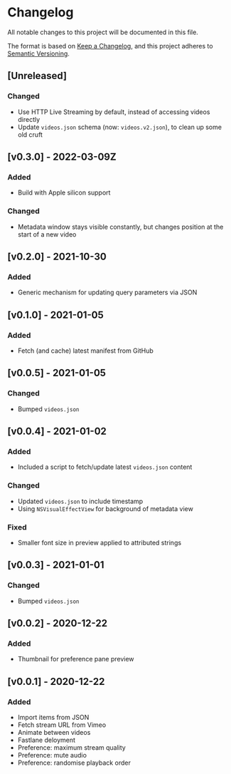 # Changelog

All notable changes to this project will be documented in this file.

The format is based on [Keep a Changelog](https://keepachangelog.com/en/1.0.0/),
and this project adheres to [Semantic Versioning](https://semver.org/spec/v2.0.0.html).

## [Unreleased]

### Changed

- Use HTTP Live Streaming by default, instead of accessing videos directly
- Update `videos.json` schema (now: `videos.v2.json`), to clean up some old cruft

## [v0.3.0] - 2022-03-09Z

### Added

- Build with Apple silicon support

### Changed

- Metadata window stays visible constantly, but changes position at the start of a new video

## [v0.2.0] - 2021-10-30

### Added

- Generic mechanism for updating query parameters via JSON

## [v0.1.0] - 2021-01-05

### Added

- Fetch (and cache) latest manifest from GitHub

## [v0.0.5] - 2021-01-05

### Changed

- Bumped `videos.json`

## [v0.0.4] - 2021-01-02

### Added

- Included a script to fetch/update latest `videos.json` content

### Changed

- Updated `videos.json` to include timestamp
- Using `NSVisualEffectView` for background of metadata view

### Fixed

- Smaller font size in preview applied to attributed strings

## [v0.0.3] - 2021-01-01

### Changed

- Bumped `videos.json`

## [v0.0.2] - 2020-12-22

### Added

- Thumbnail for preference pane preview

## [v0.0.1] - 2020-12-22

### Added

- Import items from JSON
- Fetch stream URL from Vimeo
- Animate between videos
- Fastlane deloyment
- Preference: maximum stream quality
- Preference: mute audio
- Preference: randomise playback order
